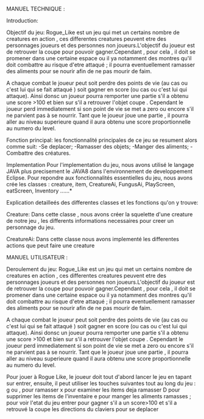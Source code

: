 MANUEL TECHNIQUE :

Introduction:

Objectif du jeu: 
Rogue_Like est un jeu qui met un certains nombre de creatures en action , ces differentes creatures peuvent etre des personnages joueurs et des personnes non joueurs.L'objectif du joueur est de retrouver la coupe pour pouvoir gagner.Cependant , pour cela , il doit se promener dans une certaine espace ou il ya notamment des montres qu'il doit combattre au risque d'etre attaqué ; il pourra eventuellement ramasser des aliments pour se nourir afin de ne pas mourir de faim.

A chaque combat le joueur peut soit perdre des points de vie (au cas ou c'est lui qui se fait attaqué ) soit gagner en score (ou cas ou c'est lui qui attaque). Ainsi donsc un joueur pourra remporter une partie s'il a obtenu une score >100  et bien sur s'il a retrouver l'objet coupe . Cependant le joueur perd immediatement si son point de vie se met a zero ou encore s'il ne parvient pas à se nourrir.
Tant que le joueur joue une partie , il pourra aller au niveau superieure quand il aura obtenu une score proportionnelle au numero du level.

Fonction principal:
les fonctionnalité principales de ce jeu se resument alors comme suit:
-Se deplacer;
-Ramasser des objets;
-Manger des aliments;
-Combattre des créatures.

Implementation
Pour l'implementation du jeu, nous avons utilisé le langage JAVA plus precisement le JAVA8 dans l'environnement de developpement Eclipse.
Pour repondre aux fonctionnalités essentielles du jeu, nous avons crée les classes :
creature, item, CreatureAi, FungusAi, PlayScreen, eatScreen, Inventory ......*

Explication detailleés des differentes classes et les fonctions qu'on y trouve:



Creature: Dans cette classe , nous avons créer la squelette d'une creature de notre jeu , les differents informations necessaires pour creer un personnage du jeu.

CreatureAi: Dans cette classe nous avons implementé les differentes actions que peut faire une creature




	




MANUEL UTILISATEUR :


Deroulement du jeu: 
Rogue_Like est un jeu qui met un certains nombre de creatures en action , ces differentes creatures peuvent etre des personnages joueurs et des personnes non joueurs.L'objectif du joueur est de retrouver la coupe pour pouvoir gagner.Cependant , pour cela , il doit se promener dans une certaine espace ou il ya notamment des montres qu'il doit combattre au risque d'etre attaqué ; il pourra eventuellement ramasser des aliments pour se nourir afin de ne pas mourir de faim.

A chaque combat le joueur peut soit perdre des points de vie (au cas ou c'est lui qui se fait attaqué ) soit gagner en score (ou cas ou c'est lui qui attaque). Ainsi donsc un joueur pourra remporter une partie s'il a obtenu une score >100  et bien sur s'il a retrouver l'objet coupe . Cependant le joueur perd immediatement si son point de vie se met a zero ou encore s'il ne parvient pas à se nourrir.
Tant que le joueur joue une partie , il pourra aller au niveau superieure quand il aura obtenu une score proportionnelle au numero du level.


Pour jouer à Rogue Like, le joueur doit tout d'abord lancer le jeu en tapant sur entrer, 
ensuite, il peut utiliser les touches suivantes tout au long du jeu : 
g ou , pour ramasser
x pour examiner les items deja ramasser
D pour supprimer les items de l'inventaire
e pour manger les aliments ramasses
; pour voir l'etat du jeu
entrer pour gagner s'il a un score>100 et s'il a retrouvé la coupe
les directions du claviers pour se deplacer
							    
							    

	
	 

		
		
		
		
		
